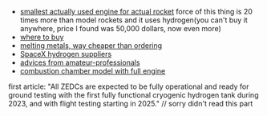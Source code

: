  - [smallest actually used engine for actual rocket](https://www.apolloartifacts.com/2013/11/marquardt-r-4d-apollo-spacecraft-attitude-control-engine.html)
   force of this thing is 20 times more than model rockets and it uses hydrogen(you can't buy it anywhere, price I found was 50,000 dollars, now even more)
 - [where to buy](https://www.made-in-china.com/productdirectory.do?subaction=hunt&style=b&mode=and&code=0&comProvince=nolimit&order=0&isOpenCorrection=1&org=top&keyword=&file=&searchType=0&word=liquid+hydrogen&log_from=1#word#)
 - [melting metals, way cheaper than ordering](https://www.amazon.com/melting-furnace/s?k=melting+furnace)
 - [SpaceX hydrogen suppliers](https://www.ghi-corp.com/contact)
 - [advices from amateur-professionals](https://www.honkawarocketry.com/amateur-liquid-rocket-handbook)
 - [combustion chamber model with full engine](https://en.wikipedia.org/wiki/Staged_combustion_cycle)

first article: "All ZEDCs are expected to be fully operational and ready for ground testing with the first fully functional cryogenic hydrogen tank during 2023, and with flight testing starting in 2025." 
// sorry didn't read this part
